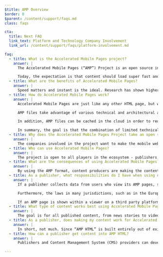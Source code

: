 ```yaml
---
$title: AMP Overview
$order: 0
$parent: /content/support/faqs.md
class: faqs

cta:
  title: Next FAQ
  link_text: Platform and Technology Company Involvement
  link_url: /content/support/faqs/platform-involvement.md

faq:
  - title: What is the Accelerated Mobile Pages project?
    answer: |
      The Accelerated Mobile Pages (“AMP”) Project is an open source initiative that came out of discussions between publishers and technology companies about the need to improve the entire mobile content ecosystem for everyone -- publishers, consumer platforms, creators, and users.

      Today, the expectation is that content should load super fast and be easy to explore. The reality is that content can take several seconds to load, or, because the user abandons the slow page, never fully loads at all. Accelerated Mobile Pages are web pages designed to load near instantaneously -- they are a step towards a better mobile web for all.
  - title: What are the benefits of Accelerated Mobile Pages?
    answer: |
      Speed matters and instant is the ideal. Research has shown higher bounce rates associated with slower-loading web pages. Using the AMP format will make it far more compelling for people to consume and engage with more content. But this isn’t just about speed and performance. We also want to promote enhanced distribution so that publishers can take advantage of the open web’s potential for their content to appear everywhere quickly -- across platforms and apps -- which can lead to more revenue via ads and subscriptions.
  - title: How do Accelerated Mobile Pages work?
    answer: |
      Accelerated Mobile Pages are just like any other HTML page, but with a limited set of allowed technical functionality that is defined and governed by the open source AMP spec. Just like all web pages, Accelerated Mobile Pages will load in any modern browser or app webview.

      AMP files take advantage of various technical and architectural approaches that prioritize speed to provide a faster experience for users. AMP developers can use a rich and growing library of web components that offer the ability to embed rich media objects like video and social posts, display advertising, or collect analytics. The goal is not to homogenize how content looks and feels, but instead to build a more common technical core between pages that speeds up load times.

      In addition, AMP files can be cached in the cloud in order to reduce the time content takes to get to a user’s mobile device. By using the AMP format, content producers are making the content in AMP files available to be cached by third parties. Under this type of framework, publishers continue to control their content, but platforms can easily cache or mirror the content for optimal delivery speed to users. Google has provided the [Google AMP Cache](https://developers.google.com/amp/cache/) that can be used by anyone at no cost, and all AMPs will be cached by the Google AMP Cache. Other companies may build their own AMP cache as well.

      In summary, the goal is that the combination of limited technical functionality with a distribution system built around caching will lead to better performing pages, and increased audience development for publishers.
  - title: Why does the Accelerated Mobile Pages Project take an open source approach?
    answer: |
      The companies involved in the project want to make the mobile web work better for all -- not just for one platform, one set of technologies, or one set of publishers. Making the project open source enables people to share and contribute their ideas and code for making the mobile web fast. We are just at the beginning of that journey and we look forward to other publishers and technology companies joining along the way.
  - title: Who can use Accelerated Mobile Pages?
    answer: |
      The project is open to all players in the ecosystem - publishers, consumer platforms, and creators. To get an idea who some of the companies and sites are who use AMP, head to the [Who page](/support/faqs/supported-platforms.html).
  - title: What are the consequences of using Accelerated Mobile Pages?
    answer: |
      By using the AMP format, content producers are making the content in AMP files available to be crawled, indexed & displayed (subject to the robots exclusion protocol) and cached by third parties.
  - title: As a publisher, what responsibilities do I have when using Accelerated Mobile Pages?
    answer: |
      If a publisher collects data from users who view its AMP pages, such data collection is governed by the publisher’s privacy policy.  It is the publisher’s responsibility to disclose its privacy policy, ideally by including a link to it within each of the publisher’s AMP pages.

      Furthermore, the laws in many jurisdictions, such as in the European Union, require a publisher to give visitors information about cookies and other forms of local storage used on the publisher’s web pages (including AMP pages). In many cases, these laws also require that the publisher obtain consent.  It is the publisher’s responsibility to determine, based on its use of cookies, what type of notice would be appropriate.  Additional information and tools for generating cookie notices can be found at www.cookiechoices.org.  Note that the AMP component [amp-user-notification](/docs/reference/components/dynamic/amp-user-notification.html) provides a way to display a dismissable notification to the user.

      If an AMP page is shown within a viewer on a third party platform, such as a Google AMP Viewer on Google Search, the viewer may be a hybrid environment in which the AMP publisher and the third party platform may each collect data about the user.  In such a case, data collection by each party is governed by that party’s privacy policy (i.e., in a hybrid viewer environment, data collected by the AMP publisher is governed by its privacy policy and data collected by the third party platform is governed by the platform’s privacy policy).  It is each party’s responsibility to disclose its privacy policy and comply with relevant data regulations, including European laws relating to its use of cookies.
  - title: What type of content works best using Accelerated Mobile Pages?
    answer: |
      The goal is for all published content, from news stories to videos and from blogs to photographs and GIFs, to work using Accelerated Mobile Pages.
  - title: As a publisher, does making my content work for Accelerated Mobile Pages entail more work?
    answer: |
      In short, not much. Since “AMP HTML” is built entirely out of existing web technologies, the development process mirrors the one publishers are already using today. Publishers can familiarize themselves with the [AMP HTML specification](/docs/reference/spec.html) on GitHub. For those used to the current process, we don’t expect a significant learning curve.
  - title: How can a publisher get content into AMP HTML?
    answer: |
      Publishers and Content Management System (CMS) providers can develop an integration with their CMS to generate AMP content. Automattic has already published a [WordPress AMP plugin](https://wordpress.org/plugins/amp/) and we hope that all content management systems will add support for AMP HTML pages.

---
```


